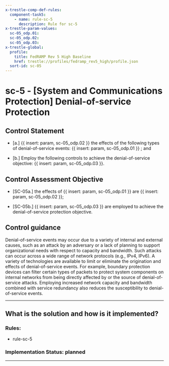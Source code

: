 ```yaml
---
x-trestle-comp-def-rules:
  component-task5:
    - name: rule-sc-5
      description: Rule for sc-5
x-trestle-param-values:
  sc-05_odp.01:
  sc-05_odp.02:
  sc-05_odp.03:
x-trestle-global:
  profile:
    title: FedRAMP Rev 5 High Baseline
    href: trestle://profiles/fedramp_rev5_high/profile.json
  sort-id: sc-05
---
```


# sc-5 - \[System and Communications Protection\] Denial-of-service Protection

## Control Statement

- \[a.\] {{ insert: param, sc-05_odp.02 }} the effects of the following types of denial-of-service events: {{ insert: param, sc-05_odp.01 }} ; and

- \[b.\] Employ the following controls to achieve the denial-of-service objective: {{ insert: param, sc-05_odp.03 }}.

## Control Assessment Objective

- \[SC-05a.\] the effects of {{ insert: param, sc-05_odp.01 }} are {{ insert: param, sc-05_odp.02 }};

- \[SC-05b.\] {{ insert: param, sc-05_odp.03 }} are employed to achieve the denial-of-service protection objective.

## Control guidance

Denial-of-service events may occur due to a variety of internal and external causes, such as an attack by an adversary or a lack of planning to support organizational needs with respect to capacity and bandwidth. Such attacks can occur across a wide range of network protocols (e.g., IPv4, IPv6). A variety of technologies are available to limit or eliminate the origination and effects of denial-of-service events. For example, boundary protection devices can filter certain types of packets to protect system components on internal networks from being directly affected by or the source of denial-of-service attacks. Employing increased network capacity and bandwidth combined with service redundancy also reduces the susceptibility to denial-of-service events.

______________________________________________________________________

## What is the solution and how is it implemented?

<!-- For implementation status enter one of: implemented, partial, planned, alternative, not-applicable -->

<!-- Note that the list of rules under ### Rules: is read-only and changes will not be captured after assembly to JSON -->

<!-- Add control implementation description here for control: sc-5 -->

### Rules:

  - rule-sc-5

### Implementation Status: planned

______________________________________________________________________
